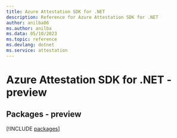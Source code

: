 ```yaml
---
title: Azure Attestation SDK for .NET
description: Reference for Azure Attestation SDK for .NET
author: anilba06
ms.author: anilba
ms.data: 05/10/2023
ms.topic: reference
ms.devlang: dotnet
ms.service: attestation
---
```

# Azure Attestation SDK for .NET - preview
## Packages - preview
[!INCLUDE [packages](attestation-index.md)]